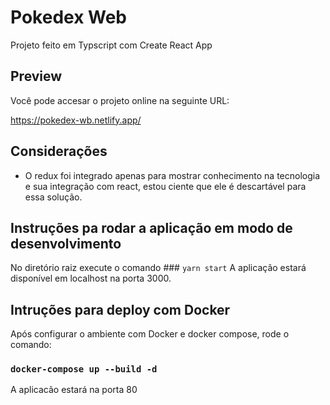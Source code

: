 # Pokedex Web

Projeto feito em Typscript com Create React App

## Preview

Você pode accesar o projeto online na seguinte URL:

https://pokedex-wb.netlify.app/

## Considerações

- O redux foi integrado apenas para mostrar conhecimento na tecnologia e sua integração com react, estou ciente que ele é descartável para essa solução.

## Instruções pa rodar a aplicação em modo de desenvolvimento

No diretório raiz execute o comando ### `yarn start`
A aplicação estará disponível em localhost na porta 3000.

## Intruções para deploy com Docker

Após configurar o ambiente com Docker e docker compose, rode o comando:

### `docker-compose up --build -d`

A aplicacão estará na porta 80
